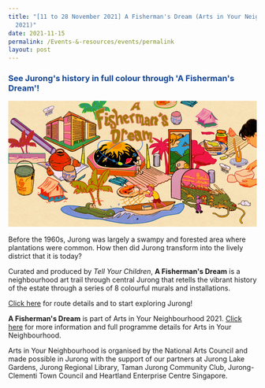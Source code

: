 ```yaml
---
title: "[11 to 28 November 2021] A Fisherman's Dream (Arts in Your Neighbourhood
  2021)"
date: 2021-11-15
permalink: /Events-&-resources/events/permalink
layout: post
---
```

<h3 style="color:#124596; font-weight:bold;"><a style="color:#124596; text-decoration:none;" href="https://www.fishermans-dream.com/#intro">See Jurong's history in full colour through 'A Fisherman's Dream'!</a></h3>

![Alt text for image on Isomer site](/images/A%20Fishermans%20Dream.png)

Before the 1960s, Jurong was largely a swampy and forested area where plantations were common. How then did Jurong transform into the lively district that it is today?

Curated and produced by *Tell Your Children*, **A Fisherman's Dream** is a neighbourhood art trail through central Jurong that retells the vibrant history of the estate through a series of 8 colourful murals and installations. 

[Click here](https://www.fishermans-dream.com/#intro) for route details and to start exploring Jurong! 

**A Fisherman's Dream** is part of Arts in Your Neighbourhood 2021. [Click here](https://artsforall.gov.sg/initiatives/arts-in-your-neighbourhood.aspx) for more information and full programme details for Arts in Your Neighbourhood. 

Arts in Your Neighbourhood is organised by the National Arts Council and made possible in Jurong with the support of our partners at Jurong Lake Gardens, Jurong Regional Library, Taman Jurong Community Club, Jurong-Clementi Town Council and Heartland Enterprise Centre Singapore.